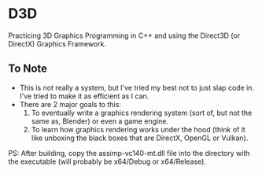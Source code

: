 # D3D
Practicing 3D Graphics Programming in C++ and using the Direct3D (or DirectX) Graphics Framework.

## To Note
- This is not really a system, but I've tried my best not to just slap code in. I've tried to make it as efficient as I can.
- There are 2 major goals to this:
	1. To eventually write a graphics rendering system (sort of, but not the same as, Blender) or even a game engine.
	2. To learn how graphics rendering works under the hood (think of it like unboxing the black boxes that are DirectX, OpenGL or Vulkan).

PS: After building, copy the assimp-vc140-mt.dll file into the directory with the executable (will probably be x64/Debug or x64/Release).